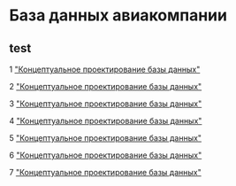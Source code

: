 # База данных авиакомпании
## test
1 ["Концептуальное проектирование базы данных"](3.png)

2 ["Концептуальное проектирование базы данных"](3.png)

3 ["Концептуальное проектирование базы данных"](3.png)

4 ["Концептуальное проектирование базы данных"](3.png)

5 ["Концептуальное проектирование базы данных"](3.png)

6 ["Концептуальное проектирование базы данных"](3.png)

7 ["Концептуальное проектирование базы данных"](3.png)
